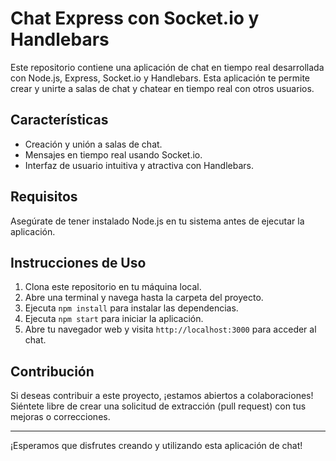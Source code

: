 # Chat Express con Socket.io y Handlebars

Este repositorio contiene una aplicación de chat en tiempo real desarrollada con Node.js, Express, Socket.io y Handlebars. Esta aplicación te permite crear y unirte a salas de chat y chatear en tiempo real con otros usuarios.

## Características

- Creación y unión a salas de chat.
- Mensajes en tiempo real usando Socket.io.
- Interfaz de usuario intuitiva y atractiva con Handlebars.

## Requisitos

Asegúrate de tener instalado Node.js en tu sistema antes de ejecutar la aplicación.

## Instrucciones de Uso

1. Clona este repositorio en tu máquina local.
2. Abre una terminal y navega hasta la carpeta del proyecto.
3. Ejecuta `npm install` para instalar las dependencias.
4. Ejecuta `npm start` para iniciar la aplicación.
5. Abre tu navegador web y visita `http://localhost:3000` para acceder al chat.

## Contribución

Si deseas contribuir a este proyecto, ¡estamos abiertos a colaboraciones! Siéntete libre de crear una solicitud de extracción (pull request) con tus mejoras o correcciones.


---

¡Esperamos que disfrutes creando y utilizando esta aplicación de chat!
